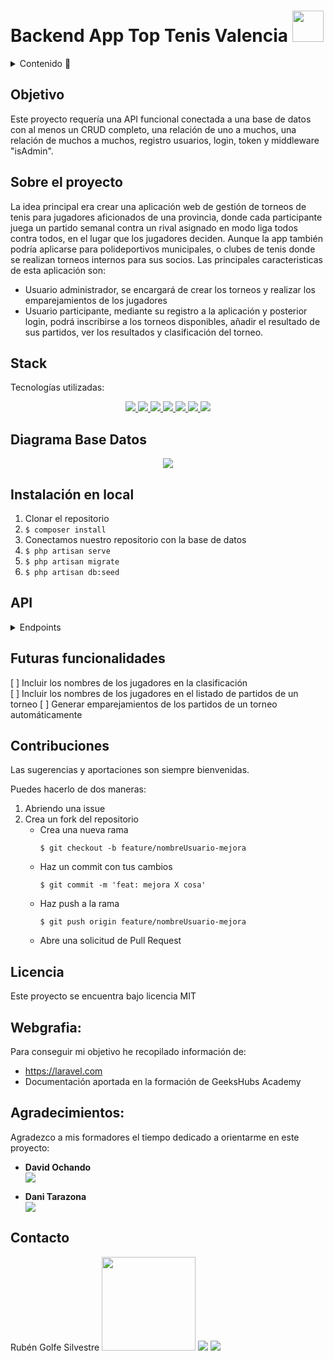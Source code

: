 
# Backend App Top Tenis Valencia <img src="storage/app/public/images/tennis_ball_icon.png" width="50">

<details>
  <summary>Contenido 📝</summary>
  <ol>
    <li><a href="#objetivo">Objetivo</a></li>
    <li><a href="#sobre-el-proyecto">Sobre el proyecto</a></li>
    <li><a href="#stack">Stack</a></li>
    <li><a href="#diagrama-bd">Diagrama</a></li>
    <li><a href="#instalación-en-local">Instalación</a></li>
    <li><a href="#endpoints">Endpoints</a></li>
    <li><a href="#futuras-funcionalidades">Futuras funcionalidades</a></li>
    <li><a href="#contribuciones">Contribuciones</a></li>
    <li><a href="#licencia">Licencia</a></li>
    <li><a href="#webgrafia">Webgrafia</a></li>
    <li><a href="#agradecimientos">Agradecimientos</a></li>
    <li><a href="#contacto">Contacto</a></li>
  </ol>
</details>

## Objetivo
Este proyecto requería una API funcional conectada a una base de datos con al menos un CRUD completo, una relación de uno a muchos, una relación de muchos a muchos, registro usuarios, login, token y middleware "isAdmin".

## Sobre el proyecto
La idea principal era crear una aplicación web de gestión de torneos de tenis para jugadores aficionados de una provincia, donde cada participante juega un partido semanal contra un rival asignado en modo liga todos contra todos, en el lugar que los jugadores deciden. 
Aunque la app también podría aplicarse para polideportivos municipales, o clubes de tenis donde se realizan torneos internos para sus socios. 
Las principales caracteristicas de esta aplicación son:
- Usuario administrador, se encargará de crear los torneos y realizar los emparejamientos de los jugadores
- Usuario participante, mediante su registro a la aplicación y posterior login, podrá inscribirse a los torneos disponibles, añadir el resultado de sus partidos, ver los resultados y clasificación del torneo. 

## Stack
Tecnologías utilizadas:
<div align="center">
<a href="https://www.php.net/">
    <img src= "https://img.shields.io/badge/php-7A86B8?style=for-the-badge&logo=php&logoColor=black"/>
</a>
<a href="https://laravel.com/">
    <img src= "https://img.shields.io/badge/laravel-F13C2F?style=for-the-badge&logo=laravel&logoColor=white"/>
</a>
<a href="https://www.postman.com/">
    <img src= "https://img.shields.io/badge/Postman-FF6C37?style=for-the-badge&logo=postman&logoColor=white"/>    
</a>
    <a href="https://railway.app/">
    <img src= "https://img.shields.io/badge/railway-%23000000.svg?style=for-the-badge&logo=railway&logoColor=white"/>
</a>
<a href="https://www.mysql.com/">
    <img src= "https://img.shields.io/badge/mysql-3E6E93?style=for-the-badge&logo=mysql&logoColor=white"/>    
</a>
    <a href="https://www.github.com/">
    <img src= "https://img.shields.io/badge/github-24292F?style=for-the-badge&logo=github&logoColor=white"/>
</a>
    <a href="https://www.docker.com/">
    <img src= "https://img.shields.io/badge/docker-2496ED?style=for-the-badge&logo=docker&logoColor=white"/>
</a>
 </div>


## Diagrama Base Datos
<div align="center">
    <img src="storage/app/public/images/diagrama_workbench_mysql_2.jpg">
</div>

## Instalación en local
1. Clonar el repositorio
2. ` $ composer install `
3. Conectamos nuestro repositorio con la base de datos 
4. ``` $ php artisan serve ``` 
5. ``` $ php artisan migrate ``` 
6. ``` $ php artisan db:seed ``` 
 


## API
<details>
<summary>Endpoints</summary>

- AUTH
    - REGISTER

            POST http://localhost:8000/api/register
        body:
        ``` js
            {
                "name": "Rubén",
                "surname": "Golfe Silvestre",
                "email": "rubengolfesilvestre@gmail.com",
                "password": "111111",
                "city": "Vilamarxant",
                "age": 41,
                "phone": "666111222"
            }
        ```

    - LOGIN

            POST http://localhost:8000/api/login  
        body:
        ``` js
            {
                "email": "rubengolfesilvestre@gmail.com",
                "password": "111111"
            }
        ```
    - LOGOUT

            POST http://localhost:8000/api/logout  

- USERS
    - PROFILE  

            GET http://localhost:8000/api/users/profile

    - UPDATE USER

            PUT http://localhost:8000/api/users/{id} 
        body:
        ``` js
            {
                "email": "rubengolfesilvestre@gmail.com",
                "password": "111111"
            }
        ```

    - GET ALL USERS (isAdmin)  

            GET http://localhost:8000/api/users

- TOURNAMENTS
    - GET ALL TOURNAMENTS

            GET http://localhost:8000/api/tournaments

    - CREATE TOURNAMENT (isAdmin)

            POST http://localhost:8000/api/tournaments
        body:
        ``` js
            {
                "name": "Open WinterChallege 2023",
                "start_date": "2023-12-01",
                "end_date": "2024-02-28"
            }
        ```
    - UPDATE TOURNAMENT (isAdmin)
            PUT http://localhost:8000/api/tournaments/{id}
        body:
        ``` js
            {
                "start_date": "2023-12-01",
                "end_date": "2024-02-28"
            }
        ```
    - DELETE TOURNAMENT (isAdmin)  

            GET http://localhost:8000/api/tournaments/{id}

    - ADD USER TO TOURNAMENT
            POST http://localhost:8000/api/tournaments/{id}
        body:
        ``` js
            {
                "user_id": 6
            }
        ```
    - DELETE USER TO TOURNAMENT
            DELETE http://localhost:8000/api/tournaments/{id}
        body:
        ``` js
            {
                "user_id": 5
            }
        ```
    - GET USERS BY TOURNAMENT

            GET http://localhost:8000/api/tournaments/{id}

- TENNIS MATCHES
    - CREATE MATCH BY TOURNAMENT (isAdmin)

            POST http://localhost:8000/api/tennisMatches/{id}
        body:
        ``` js
            {
                "name": "Open WinterChallege 2023",
                "start_date": "2023-12-01",
                "end_date": "2024-02-28"
            }
        ```
    - GET MATCHES BY TOURNAMENT

            GET http://localhost:8000/api/tennisMatches/{id}

    - UPDATE MATCH BY ID (isAdmin)

            PUT http://localhost:8000/api/tennisMatches/{id}
        body:
        ``` js
            {
                "date": "2023-02-13",
                "location": "Polideportivo Mislata",
                "player1_user_id": 2,
                "player2_user_id": 3,
                "winner_user_id": 2
            }
        ```
    - DELETE MATCH BY ID (isAdmin)

            DELETE http://localhost:8000/api/tennisMatches/{id}

- RESULTS
    - UPDATE RESULT BY ID

            PUT http://localhost:8000/api/results/{id}
        body:
        ``` js
            {
                "winner_user_id": 4
            }
        ```
    - GET RESULTS BY TOURNAMENT

            GET http://localhost:8000/api/results/{id}

- CLASSIFICATION
    - GET CLASSIFICATION BY TOURNAMENT

            GET http://localhost:8000/api/classification/{id}


</details>

## Futuras funcionalidades
[ ] Incluir los nombres de los jugadores en la clasificación  
[ ] Incluir los nombres de los jugadores en el listado de partidos de un torneo
[ ] Generar emparejamientos de los partidos de un torneo automáticamente 

## Contribuciones
Las sugerencias y aportaciones son siempre bienvenidas.  

Puedes hacerlo de dos maneras:

1. Abriendo una issue
2. Crea un fork del repositorio
    - Crea una nueva rama  
        ```
        $ git checkout -b feature/nombreUsuario-mejora
        ```
    - Haz un commit con tus cambios 
        ```
        $ git commit -m 'feat: mejora X cosa'
        ```
    - Haz push a la rama 
        ```
        $ git push origin feature/nombreUsuario-mejora
        ```
    - Abre una solicitud de Pull Request

## Licencia
Este proyecto se encuentra bajo licencia MIT

## Webgrafia:
Para conseguir mi objetivo he recopilado información de:
- https://laravel.com
- Documentación aportada en la formación de GeeksHubs Academy


## Agradecimientos:

Agradezco a mis formadores el tiempo dedicado a orientarme en este proyecto:

- **David Ochando**  
<a href="https://www.linkedin.com/in/david-ochando-blasco-90b2ba1a/"><img src="https://img.shields.io/badge/-LinkedIn-%230077B5?style=for-the-badge&logo=linkedin&logoColor=white"></a>

- **Dani Tarazona**  
<a href="https://www.linkedin.com/in/daniel-tarazona-tamarit-05634794/"><img src="https://img.shields.io/badge/-LinkedIn-%230077B5?style=for-the-badge&logo=linkedin&logoColor=white"></a> 

## Contacto

Rubén Golfe Silvestre
<img src="storage/app/public/images/imagen_perfil_gris.jpg" width="150">
<a href = "mailto:rgolfe81@gmail.com"><img src="https://img.shields.io/badge/Gmail-C6362C?style=for-the-badge&logo=gmail&logoColor=white" target="_blank"></a>
<a href="https://www.linkedin.com/in/ruben-golfe/" target="_blank"><img src="https://img.shields.io/badge/-LinkedIn-%230077B5?style=for-the-badge&logo=linkedin&logoColor=white" target="_blank"></a> 

